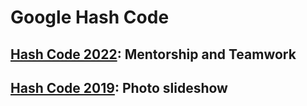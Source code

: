 # Google Hash Code


## [Hash Code 2022](./Hash&#32;Code&#32;2022): Mentorship and Teamwork
## [Hash Code 2019](./Hash&#32;Code&#32;2019): Photo slideshow
